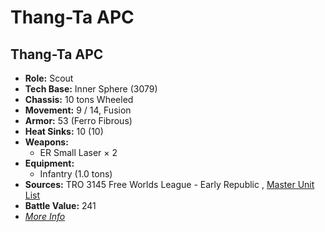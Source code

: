 # Thang-Ta APC 

## Thang-Ta APC 

- **Role:** Scout 
- **Tech Base:** Inner Sphere (3079) 
- **Chassis:** 10 tons Wheeled 
- **Movement:** 9 / 14, Fusion 
- **Armor:** 53 (Ferro Fibrous) 
- **Heat Sinks:** 10 (10) 
- **Weapons:** 
  - ER Small Laser × 2 
- **Equipment:** 
  - Infantry (1.0 tons) 
- **Sources:** TRO 3145 Free Worlds League - Early Republic , [Master Unit List](http://masterunitlist.info/Unit/Details/6487) 
- **Battle Value:** 241 
- [*More Info*](thang-ta_apc/thang-ta_apc.md) 

